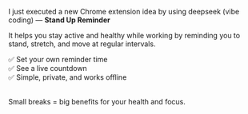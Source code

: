 I just executed a new Chrome extension idea by using deepseek (vibe coding) — **Stand Up Reminder**

<p>It helps you stay active and healthy while working by reminding you to stand, stretch, and move at regular intervals. </p>
✅ Set your own reminder time <br>
✅ See a live countdown <br>
✅ Simple, private, and works offline <br>

<br>
<p>Small breaks = big benefits for your health and focus.</p>
